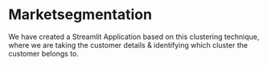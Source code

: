 # Marketsegmentation
We have created a Streamlit Application based on this  clustering technique, where we are taking the customer  details &amp; identifying which cluster the customer belongs to.
